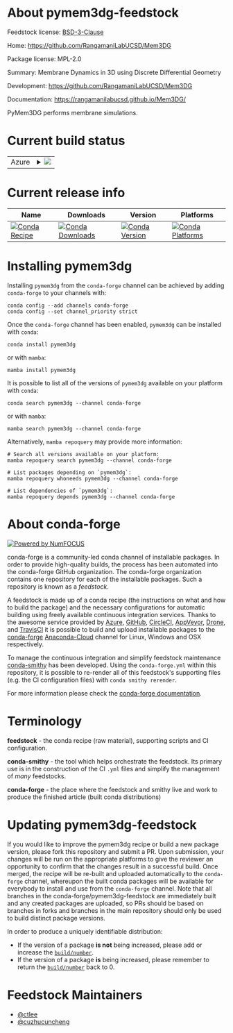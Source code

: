 About pymem3dg-feedstock
========================

Feedstock license: [BSD-3-Clause](https://github.com/conda-forge/pymem3dg-feedstock/blob/main/LICENSE.txt)

Home: https://github.com/RangamaniLabUCSD/Mem3DG

Package license: MPL-2.0

Summary: Membrane Dynamics in 3D using Discrete Differential Geometry

Development: https://github.com/RangamaniLabUCSD/Mem3DG

Documentation: https://rangamanilabucsd.github.io/Mem3DG/

PyMem3DG performs membrane simulations.


Current build status
====================


<table>
    
  <tr>
    <td>Azure</td>
    <td>
      <details>
        <summary>
          <a href="https://dev.azure.com/conda-forge/feedstock-builds/_build/latest?definitionId=11224&branchName=main">
            <img src="https://dev.azure.com/conda-forge/feedstock-builds/_apis/build/status/pymem3dg-feedstock?branchName=main">
          </a>
        </summary>
        <table>
          <thead><tr><th>Variant</th><th>Status</th></tr></thead>
          <tbody><tr>
              <td>linux_64_python3.10.____cpython</td>
              <td>
                <a href="https://dev.azure.com/conda-forge/feedstock-builds/_build/latest?definitionId=11224&branchName=main">
                  <img src="https://dev.azure.com/conda-forge/feedstock-builds/_apis/build/status/pymem3dg-feedstock?branchName=main&jobName=linux&configuration=linux%20linux_64_python3.10.____cpython" alt="variant">
                </a>
              </td>
            </tr><tr>
              <td>linux_64_python3.8.____cpython</td>
              <td>
                <a href="https://dev.azure.com/conda-forge/feedstock-builds/_build/latest?definitionId=11224&branchName=main">
                  <img src="https://dev.azure.com/conda-forge/feedstock-builds/_apis/build/status/pymem3dg-feedstock?branchName=main&jobName=linux&configuration=linux%20linux_64_python3.8.____cpython" alt="variant">
                </a>
              </td>
            </tr><tr>
              <td>linux_64_python3.9.____cpython</td>
              <td>
                <a href="https://dev.azure.com/conda-forge/feedstock-builds/_build/latest?definitionId=11224&branchName=main">
                  <img src="https://dev.azure.com/conda-forge/feedstock-builds/_apis/build/status/pymem3dg-feedstock?branchName=main&jobName=linux&configuration=linux%20linux_64_python3.9.____cpython" alt="variant">
                </a>
              </td>
            </tr><tr>
              <td>osx_64_python3.10.____cpython</td>
              <td>
                <a href="https://dev.azure.com/conda-forge/feedstock-builds/_build/latest?definitionId=11224&branchName=main">
                  <img src="https://dev.azure.com/conda-forge/feedstock-builds/_apis/build/status/pymem3dg-feedstock?branchName=main&jobName=osx&configuration=osx%20osx_64_python3.10.____cpython" alt="variant">
                </a>
              </td>
            </tr><tr>
              <td>osx_64_python3.8.____cpython</td>
              <td>
                <a href="https://dev.azure.com/conda-forge/feedstock-builds/_build/latest?definitionId=11224&branchName=main">
                  <img src="https://dev.azure.com/conda-forge/feedstock-builds/_apis/build/status/pymem3dg-feedstock?branchName=main&jobName=osx&configuration=osx%20osx_64_python3.8.____cpython" alt="variant">
                </a>
              </td>
            </tr><tr>
              <td>osx_64_python3.9.____cpython</td>
              <td>
                <a href="https://dev.azure.com/conda-forge/feedstock-builds/_build/latest?definitionId=11224&branchName=main">
                  <img src="https://dev.azure.com/conda-forge/feedstock-builds/_apis/build/status/pymem3dg-feedstock?branchName=main&jobName=osx&configuration=osx%20osx_64_python3.9.____cpython" alt="variant">
                </a>
              </td>
            </tr>
          </tbody>
        </table>
      </details>
    </td>
  </tr>
</table>

Current release info
====================

| Name | Downloads | Version | Platforms |
| --- | --- | --- | --- |
| [![Conda Recipe](https://img.shields.io/badge/recipe-pymem3dg-green.svg)](https://anaconda.org/conda-forge/pymem3dg) | [![Conda Downloads](https://img.shields.io/conda/dn/conda-forge/pymem3dg.svg)](https://anaconda.org/conda-forge/pymem3dg) | [![Conda Version](https://img.shields.io/conda/vn/conda-forge/pymem3dg.svg)](https://anaconda.org/conda-forge/pymem3dg) | [![Conda Platforms](https://img.shields.io/conda/pn/conda-forge/pymem3dg.svg)](https://anaconda.org/conda-forge/pymem3dg) |

Installing pymem3dg
===================

Installing `pymem3dg` from the `conda-forge` channel can be achieved by adding `conda-forge` to your channels with:

```
conda config --add channels conda-forge
conda config --set channel_priority strict
```

Once the `conda-forge` channel has been enabled, `pymem3dg` can be installed with `conda`:

```
conda install pymem3dg
```

or with `mamba`:

```
mamba install pymem3dg
```

It is possible to list all of the versions of `pymem3dg` available on your platform with `conda`:

```
conda search pymem3dg --channel conda-forge
```

or with `mamba`:

```
mamba search pymem3dg --channel conda-forge
```

Alternatively, `mamba repoquery` may provide more information:

```
# Search all versions available on your platform:
mamba repoquery search pymem3dg --channel conda-forge

# List packages depending on `pymem3dg`:
mamba repoquery whoneeds pymem3dg --channel conda-forge

# List dependencies of `pymem3dg`:
mamba repoquery depends pymem3dg --channel conda-forge
```


About conda-forge
=================

[![Powered by
NumFOCUS](https://img.shields.io/badge/powered%20by-NumFOCUS-orange.svg?style=flat&colorA=E1523D&colorB=007D8A)](https://numfocus.org)

conda-forge is a community-led conda channel of installable packages.
In order to provide high-quality builds, the process has been automated into the
conda-forge GitHub organization. The conda-forge organization contains one repository
for each of the installable packages. Such a repository is known as a *feedstock*.

A feedstock is made up of a conda recipe (the instructions on what and how to build
the package) and the necessary configurations for automatic building using freely
available continuous integration services. Thanks to the awesome service provided by
[Azure](https://azure.microsoft.com/en-us/services/devops/), [GitHub](https://github.com/),
[CircleCI](https://circleci.com/), [AppVeyor](https://www.appveyor.com/),
[Drone](https://cloud.drone.io/welcome), and [TravisCI](https://travis-ci.com/)
it is possible to build and upload installable packages to the
[conda-forge](https://anaconda.org/conda-forge) [Anaconda-Cloud](https://anaconda.org/)
channel for Linux, Windows and OSX respectively.

To manage the continuous integration and simplify feedstock maintenance
[conda-smithy](https://github.com/conda-forge/conda-smithy) has been developed.
Using the ``conda-forge.yml`` within this repository, it is possible to re-render all of
this feedstock's supporting files (e.g. the CI configuration files) with ``conda smithy rerender``.

For more information please check the [conda-forge documentation](https://conda-forge.org/docs/).

Terminology
===========

**feedstock** - the conda recipe (raw material), supporting scripts and CI configuration.

**conda-smithy** - the tool which helps orchestrate the feedstock.
                   Its primary use is in the construction of the CI ``.yml`` files
                   and simplify the management of *many* feedstocks.

**conda-forge** - the place where the feedstock and smithy live and work to
                  produce the finished article (built conda distributions)


Updating pymem3dg-feedstock
===========================

If you would like to improve the pymem3dg recipe or build a new
package version, please fork this repository and submit a PR. Upon submission,
your changes will be run on the appropriate platforms to give the reviewer an
opportunity to confirm that the changes result in a successful build. Once
merged, the recipe will be re-built and uploaded automatically to the
`conda-forge` channel, whereupon the built conda packages will be available for
everybody to install and use from the `conda-forge` channel.
Note that all branches in the conda-forge/pymem3dg-feedstock are
immediately built and any created packages are uploaded, so PRs should be based
on branches in forks and branches in the main repository should only be used to
build distinct package versions.

In order to produce a uniquely identifiable distribution:
 * If the version of a package **is not** being increased, please add or increase
   the [``build/number``](https://docs.conda.io/projects/conda-build/en/latest/resources/define-metadata.html#build-number-and-string).
 * If the version of a package **is** being increased, please remember to return
   the [``build/number``](https://docs.conda.io/projects/conda-build/en/latest/resources/define-metadata.html#build-number-and-string)
   back to 0.

Feedstock Maintainers
=====================

* [@ctlee](https://github.com/ctlee/)
* [@cuzhucuncheng](https://github.com/cuzhucuncheng/)


<!-- dummy commit to enable rerendering -->

